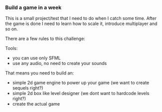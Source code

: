 ### Build a game in a week

This is a small project/test that I need to do when I catch some time.
After the game is done I need to learn how to scale it, introduce multiplayer and so on. 

There are a few rules to this challenge: 

Tools: 
- you can use only SFML
- use any audio, no need to create your sounds

That means you need to build an:
- simple 2d game engine to power up your game (we want to create sequels right?)
- simple 2d box like level designer (we dont want to hardcode levels right?)
- create the actual game


